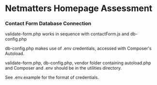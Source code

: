 <h1>Netmatters Homepage Assessment</h1>

<h3>Contact Form Database Connection</h3>
<p></p>
<p>validate-form.php works in sequence with contactForm.js and db-config.php</p>
<p>db-config.php makes use of .env credentials, accessed with Composer's Autoload.</p>
<p>validate-form.php, db-config.php, vendor folder containing autoload.php and Composer and .env should be in the utilities directory.</p>
<p>See .env.example for the format of credentials.</p>